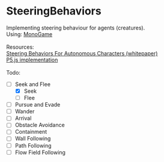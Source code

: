 # SteeringBehaviors
Implementing steering behaviour for agents (creatures).<br>
Using: [MonoGame](http://www.monogame.net)<br>
<br>
Resources:<br>
[Steering Behaviors For Autonomous Characters (whitepaper)](http://www.red3d.com/cwr/steer/)<br>
[P5.js implementation](https://github.com/shiffman/The-Nature-of-Code-Examples-p5.js/tree/master/chp06_agents)<br>
<br>
Todo:<br>
- [ ] Seek and Flee
  - [x] Seek
  - [ ] Flee
- [ ] Pursue and Evade
- [ ] Wander
- [ ] Arrival
- [ ] Obstacle Avoidance
- [ ] Containment
- [ ] Wall Following
- [ ] Path Following
- [ ] Flow Field Following
